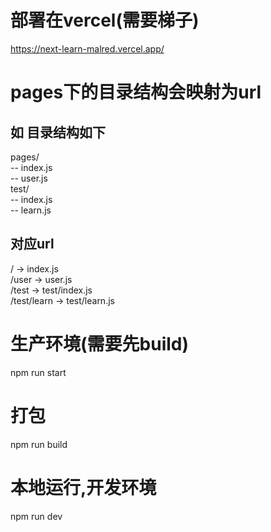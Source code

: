 # 部署在vercel(需要梯子)


https://next-learn-malred.vercel.app/

# pages下的目录结构会映射为url

## 如 目录结构如下

pages/  
  -- index.js  
  -- user.js  
  test/  
    -- index.js  
    -- learn.js  

## 对应url

/ -> index.js  
/user -> user.js  
/test -> test/index.js  
/test/learn -> test/learn.js  

# 生产环境(需要先build)
npm run start

# 打包
npm run build

# 本地运行,开发环境
npm run dev
